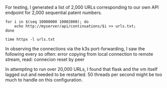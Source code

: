 For testing, I generated a list of 2,000 URLs corresponding to our own API endpoint for 2,000 sequential patent numbers. 

```
for i in $(seq 10000000 10002000); do
    echo http://myserver/api/continuations/$i >> urls.txt;
done

time httpx -l urls.txt
```

In observing the connections via the k3s port-forwarding, I saw the following every so often:
    error copying from local connection to remote stream, read: connecion reset by peer


In attempting to run over 20,000 URLs, I found that flask and the vm itself lagged out and needed to be restarted. 50 threads per second might be too much to handle on this configuration. 
